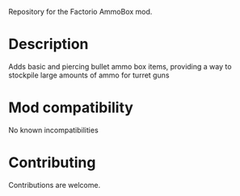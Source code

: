 Repository for the Factorio AmmoBox mod.

Description
===========
Adds basic and piercing bullet ammo box items, providing a way to stockpile large amounts of ammo for turret guns

Mod compatibility
=================
No known incompatibilities

Contributing
============
Contributions are welcome.
